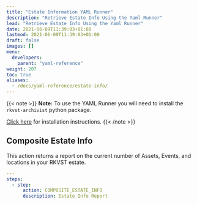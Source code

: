 ```yaml
---
title: "Estate Information YAML Runner"
description: "Retrieve Estate Info Using the Yaml Runner"
lead: "Retrieve Estate Info Using the Yaml Runner"
date: 2021-06-09T11:39:03+01:00
lastmod: 2021-06-09T11:39:03+01:00
draft: false
images: []
menu: 
  developers:
    parent: "yaml-reference"
weight: 207
toc: true
aliases: 
  - /docs/yaml-reference/estate-info/
---
```


{{< note >}}
**Note:** To use the YAML Runner you will need to install the `rkvst-archivist` python package.

[Click here](https://python.rkvst.com/runner/index.html) for installation instructions.
{{< /note >}}

## Composite Estate Info

This action returns a report on the current number of Assets, Events, and locations in your RKVST estate.

```yaml
---
steps:
  - step:
      action: COMPOSITE_ESTATE_INFO
      description: Estate Info Report
```
